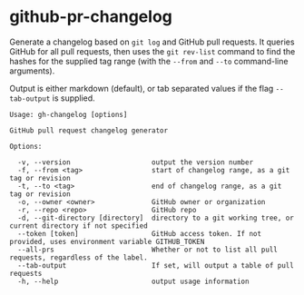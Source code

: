 # github-pr-changelog
Generate a changelog based on `git log` and GitHub pull requests. It queries GitHub for all pull requests, then uses the `git rev-list` command to find the hashes for the supplied tag range (with the `--from` and `--to` command-line arguments). 

Output is either markdown (default), or tab separated values if the flag `--tab-output` is supplied.

```
Usage: gh-changelog [options]

GitHub pull request changelog generator

Options:

  -v, --version                    output the version number
  -f, --from <tag>                 start of changelog range, as a git tag or revision
  -t, --to <tag>                   end of changelog range, as a git tag or revision
  -o, --owner <owner>              GitHub owner or organization
  -r, --repo <repo>                GitHub repo
  -d, --git-directory [directory]  directory to a git working tree, or current directory if not specified
  --token [token]                  GitHub access token. If not provided, uses environment variable GITHUB_TOKEN
  --all-prs                        Whether or not to list all pull requests, regardless of the label.
  --tab-output                     If set, will output a table of pull requests
  -h, --help                       output usage information
```